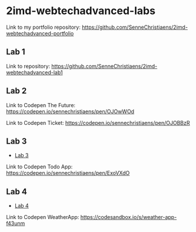 # 2imd-webtechadvanced-labs

Link to my portfolio repository: https://github.com/SenneChristiaens/2imd-webtechadvanced-portfolio

## Lab 1

Link to repository: https://github.com/SenneChristiaens/2imd-webtechadvanced-lab1


## Lab 2

Link to Codepen The Future: https://codepen.io/sennechristiaens/pen/OJOwWOd

Link to Codepen Ticket: https://codepen.io/sennechristiaens/pen/OJOBBzR

## Lab 3

- [Lab 3](https://github.com/SenneChristiaens/2imd-webtechadvanced-portfolio/tree/main/Lab%203%20-%20ES6)

Link to Codepen Todo App: https://codepen.io/sennechristiaens/pen/ExoVXdO

## Lab 4

- [Lab 4](https://github.com/SenneChristiaens/2imd-webtechadvanced-portfolio/tree/main/Lab%204%20-%20API)

Link to Codepen WeatherApp: https://codesandbox.io/s/weather-app-f43unm
